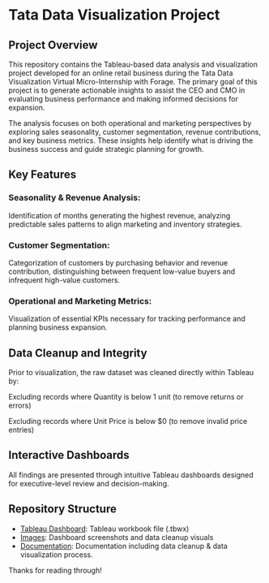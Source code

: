 # Tata Data Visualization Project
## Project Overview
This repository contains the Tableau-based data analysis and visualization project developed for an online retail business during the Tata Data Visualization Virtual Micro-Internship with Forage. The primary goal of this project is to generate actionable insights to assist the CEO and CMO in evaluating business performance and making informed decisions for expansion.

The analysis focuses on both operational and marketing perspectives by exploring sales seasonality, customer segmentation, revenue contributions, and key business metrics. These insights help identify what is driving the business success and guide strategic planning for growth.

## Key Features
### Seasonality & Revenue Analysis:
Identification of months generating the highest revenue, analyzing predictable sales patterns to align marketing and inventory strategies.

### Customer Segmentation:
Categorization of customers by purchasing behavior and revenue contribution, distinguishing between frequent low-value buyers and infrequent high-value customers.

### Operational and Marketing Metrics:
Visualization of essential KPIs necessary for tracking performance and planning business expansion.

## Data Cleanup and Integrity
Prior to visualization, the raw dataset was cleaned directly within Tableau by:

Excluding records where Quantity is below 1 unit (to remove returns or errors)

Excluding records where Unit Price is below $0 (to remove invalid price entries)

## Interactive Dashboards
All findings are presented through intuitive Tableau dashboards designed for executive-level review and decision-making.

## Repository Structure
- [Tableau Dashboard](Data%20Visualization%20-%20Tata.tbwx): Tableau workbook file (.tbwx)
- [Images](Images): Dashboard screenshots and data cleanup visuals
- [Documentation](Documentation): Documentation including data cleanup & data visualization process.

Thanks for reading through!
